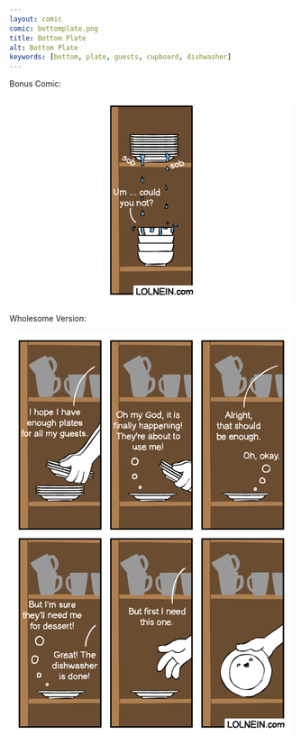 ```yaml
---
layout: comic
comic: bottomplate.png
title: Bottom Plate
alt: Bottom Plate
keywords: [bottom, plate, guests, cupboard, dishwasher]
---
```


Bonus Comic:

![Bottom Plate Bonus](/images/bottomplate_bonus.png)

Wholesome Version:

![Bottom Plate Bonus 2](/images/bottomplate_bonus2.png)

